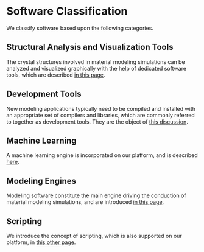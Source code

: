 # Software Classification

We classify software based upon the following categories.

## Structural Analysis and Visualization Tools

The crystal structures involved in material modeling simulations can be analyzed and visualized graphically with the help of dedicated software tools, which are described [in this page](analysis.md).

## Development Tools

New modeling applications typically need to be compiled and installed with an appropriate set of compilers and libraries, which are commonly referred to together as development tools. They are the object of [this discussion](development.md).

## Machine Learning

A machine learning engine is incorporated on our platform, and is described [here](machine-learning.md).

## Modeling Engines

Modeling software constitute the main engine driving the conduction of material modeling simulations, and are introduced [in this page](modeling.md).

## Scripting

We introduce the concept of scripting, which is also supported on our platform, in [this other page](scripting.md).
